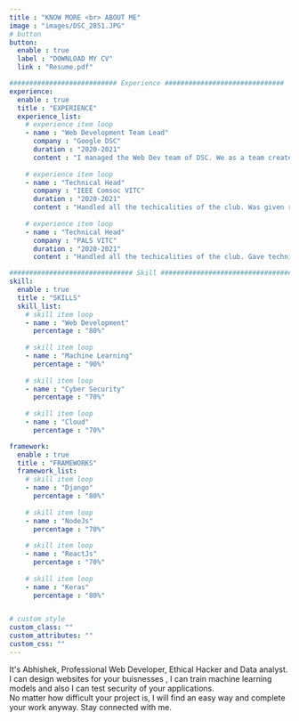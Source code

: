 ```yaml
---
title : "KNOW MORE <br> ABOUT ME"
image : "images/DSC_2851.JPG"
# button
button:
  enable : true
  label : "DOWNLOAD MY CV"
  link : "Resume.pdf"

########################### Experience ##############################
experience:
  enable : true
  title : "EXPERIENCE"
  experience_list:
    # experience item loop
    - name : "Web Development Team Lead"
      company : "Google DSC"
      duration : "2020-2021"
      content : "I managed the Web Dev team of DSC. We as a team created some projects for club and also organized web dev related events."
      
    # experience item loop
    - name : "Technical Head"
      company : "IEEE Comsoc VITC"
      duration : "2020-2021"
      content : "Handled all the techicalities of the club. Was given responsibility of project bootcamps."
      
    # experience item loop
    - name : "Technical Head"
      company : "PALS VITC"
      duration : "2020-2021"
      content : "Handled all the techicalities of the club. Gave technical solutions to the problems faced by other departments of club"

############################### Skill #################################
skill:
  enable : true
  title : "SKILLS"
  skill_list:
    # skill item loop
    - name : "Web Development"
      percentage : "80%"
      
    # skill item loop
    - name : "Machine Learning"
      percentage : "90%"
      
    # skill item loop
    - name : "Cyber Security"
      percentage : "70%"
      
    # skill item loop
    - name : "Cloud"
      percentage : "70%"

framework:
  enable : true
  title : "FRAMEWORKS"
  framework_list:
    # skill item loop
    - name : "Django"
      percentage : "80%"
      
    # skill item loop
    - name : "NodeJs"
      percentage : "70%"
      
    # skill item loop
    - name : "ReactJs"
      percentage : "70%"
      
    # skill item loop
    - name : "Keras"
      percentage : "80%"


# custom style
custom_class: "" 
custom_attributes: "" 
custom_css: ""
---
```


It's Abhishek, Professional Web Developer, Ethical Hacker and Data analyst. I can design websites for your buisnesses , I can train machine learning models and also I can test security of your applications. <br>No matter how difficult your project is, I will find an easy way and complete your work anyway. Stay connected with me.
